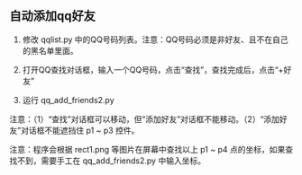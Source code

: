 自动添加qq好友
----------
1. 修改 qqlist.py 中的QQ号码列表。注意：QQ号码必须是非好友、且不在自己的黑名单里面。

2. 打开QQ查找对话框，输入一个QQ号码，点击“查找”，查找完成后，点击“+好友”

3. 运行 qq_add_friends2.py


注意：（1）“查找”对话框可以移动，但“添加好友”对话框不能移动。（2）“添加好友”对话框不能遮挡住 p1 ~ p3 控件。

注意：程序会根据 rect1.png 等图片在屏幕中查找以上 p1 ~ p4 点的坐标，如果查找不到，需要手工在 qq_add_friends2.py 中输入坐标。

